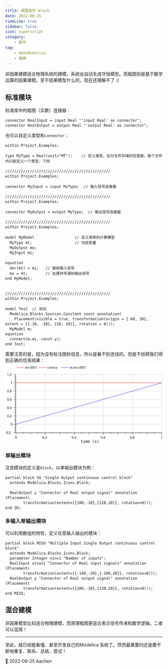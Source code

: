 ```yaml
---  
title: 框图组件 block  
date: 2022-08-25   
timeLine: true
sidebar: false  
icon: superscript
category:  
    - 数学    
tag:   
    - OpenModelica  
    - 建模
---  
```


非因果建模适合物理系统的建模，系统会自动生成守恒模型。而框图则是基于数学运算的因果建模。至于因果模型什么的，现在还理解不了 :(  

## 标准模块  
标准库中的框图（实数）连接器：  
```modelica  
connector RealInput = input Real "'input Real' as connector";
connector RealOutput = output Real "'output Real' as connector";
```  

也可以自定义类型和`connector`：  
```modelica  
within Project.Examples;

type MyType = Real(unit="MT");    // 定义类型，在分文件存储的包里面，每个文件内只能定义一个类型，下同  

///////////////////////////////////////////////
within Project.Examples;

connector MyInput = input MyType;  // 输入信号连接器

///////////////////////////////////////////////
within Project.Examples;

connector MyOutput = output MyType;  // 输出信号连接器  

///////////////////////////////////////////////
within Project.Examples;

model MyModel                  // 定义简单的计算模型
  MyType mt;                   // 内部变量
  MyOutput mo;
  MyInput mi;

equation
  der(mt) = mi;   // 接收输入信号  
  mo = mt;        // 处理并传递到输出信号  
end MyModel;


///////////////////////////////////////////////
within Project.Examples;

model Test  // 测试
  Modelica.Blocks.Sources.Constant const annotation(
    Placement(visible = true, transformation(origin = {-60, 36}, extent = {{-10, -10}, {10, 10}}, rotation = 0)));
  MyModel m;
equation
  connect(m.mi, const.y);
end Test;
```
需要注意的是，因为没有标注图标信息，所以是看不到连线的。但是不妨碍我们得到正确的仿真结果：  
![](./img/custom_block.svg)

### 单输出模块  
注意模块的定义是`block`，以单输出模块为例：  
```modelica  
partial block SO "Single Output continuous control block"
  extends Modelica.Blocks.Icons.Block;

  RealOutput y "Connector of Real output signal" annotation (Placement(
        transformation(extent={{100,-10},{120,10}}, rotation=0)));
end SO;
```  

### 多输入单输出模块  
可以利用数组的特性，定义任意输入输出的模块：  
```modelica{3-5}  
partial block MISO "Multiple Input Single Output continuous control block"
  extends Modelica.Blocks.Icons.Block;
  parameter Integer nin=1 "Number of inputs";
  RealInput u[nin] "Connector of Real input signals" annotation (Placement(
        transformation(extent={{-140,-20},{-100,20}}, rotation=0)));
  RealOutput y "Connector of Real output signal" annotation (Placement(
        transformation(extent={{100,-10},{120,10}}, rotation=0)));
end MISO;
```

## 混合建模  
非因果模型比较适合物理建模，而原理框图更适合表示信号传递和数学逻辑。二者可以混用！  

-----  

至此，就已经能看懂、甚至开发自己的Modelica 系统了。然而最重要的还是要不断地重复、联系、总结、尝试！  

📅 2022-08-25 Aachen  
